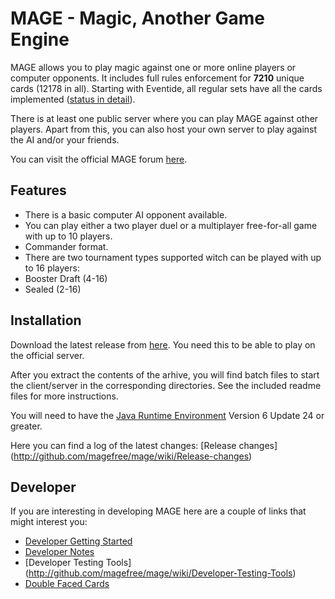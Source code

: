 # MAGE - Magic, Another Game Engine

MAGE allows you to play magic against one or more online players or computer opponents. It includes full rules enforcement for **7210** unique cards (12178 in all). Starting with Eventide, all regular sets have all the cards implemented ([status in detail](http://ct-magefree.rhcloud.com/stats)).

There is at least one public server where you can play MAGE against other players. Apart from this, you can also host your own server to play against the AI and/or your friends.

You can visit the official MAGE forum [here](http://www.slightlymagic.net/forum/viewforum.php?f=70).

## Features
* There is a basic computer AI opponent available.
* You can play either a two player duel or a multiplayer free-for-all game with up to 10 players.
* Commander format.
* There are two tournament types supported witch can be played with up to 16 players:
 * Booster Draft (4-16)
 * Sealed (2-16)

## Installation
Download the latest release from [here](http://download.magefree.com). You need this to be able to play on the official server.

After you extract the contents of the arhive, you will find batch files to start the client/server in the corresponding directories. See the included readme files for more instructions.

You will need to have the [Java Runtime Environment](http://java.com/en/) Version 6 Update 24 or greater.

Here you can find a log of the latest changes: [Release changes] (http://github.com/magefree/mage/wiki/Release-changes)

## Developer

If you are interesting in developing MAGE here are a couple of links that might interest you:
* [Developer Getting Started](http://github.com/magefree/mage/wiki/Developer-Getting-Started)
* [Developer Notes](http://github.com/magefree/mage/wiki/Developer-Notes)
* [Developer Testing Tools] (http://github.com/magefree/mage/wiki/Developer-Testing-Tools)
* [Double Faced Cards](http://github.com/magefree/mage/wiki/Double-Faced-Cards)
